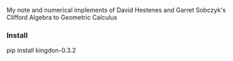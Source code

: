 My note and numerical implements of David Hestenes and Garret Sobczyk's Clifford Algebra to Geometric Calculus

### Install
pip install kingdon-0.3.2
